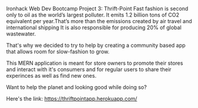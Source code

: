 
Ironhack Web Dev Bootcamp Project 3: Thrift-Point
Fast fashion is second only to oil as the world’s largest polluter. It emits 1.2 billion tons of CO2 equivalent per year.That’s more than the emissions created by air travel and international shipping It is also responsible for producing 20% of global wastewater.

That's why we decided to try to help by creating a community based app that allows room for slow-fashion to grow.

This MERN application is meant for store owners to promote their stores and interact with it's consumers and for regular users to share their experinces as well as find new ones.

Want to help the planet and looking good while doing so?

Here's the link: https://thriftpointapp.herokuapp.com/

